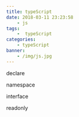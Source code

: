 ```yaml
---
title: typeScript
date: 2018-03-11 23:23:58
    - js
tags:
    -  typeScript
categories:
    - typeScript
banner:
    - /img/js.jpg
---
```



declare

namespace

interface

readonly